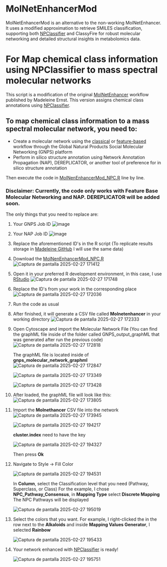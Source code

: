 # MolNetEnhancerMod
MolNetEnhancerMod is an alternative to the non-working MolNetEnhancer. It uses a modified approximation to retrieve SMILES classification, supporting both [NPClassifier](https://pubs.acs.org/doi/10.1021/acs.jnatprod.1c00399) and ClassyFire for robust molecular networking and detailed structural insights in metabolomics data.


# For Map chemical class information using NPClassifier to mass spectral molecular networks
This script is a modification of the original [MolNetEnhancer](https://www.mdpi.com/2218-1989/9/7/144) workflow published by Madeleine Ernst. This version assigns chemical class annotations using [NPClassifier](https://pubs.acs.org/doi/10.1021/acs.jnatprod.1c00399).

## To map chemical class information to a mass spectral molecular network, you need to:

- Create a molecular network using the [classical](https://ccms-ucsd.github.io/GNPSDocumentation/quickstart/) or [feature-based](https://ccms-ucsd.github.io/GNPSDocumentation/featurebasedmolecularnetworking/) workflow through the Global Natural Products Social Molecular Networking (GNPS) platform
- Perform in silico structure annotation using Network Annotation Propagation (NAP), DEREPLICATOR, or another tool of preference for in silico structure annotation

Then execute the code in [MolNenEnhancerMod_NPC.R](https://github.com/froz9/MolNetEnhancerMod/blob/main/MolNenEnhancerMod_NPC.R) line by line.
### Disclaimer: Currently, the code only works with Feature Base Molecular Networking and NAP. DEREPLICATOR will be added soon.
 The only things that you need to replace are:

1. Your GNPS Job ID
![image](https://github.com/user-attachments/assets/85378ed6-fabc-405d-8d0f-473970502cb4)

2. Your NAP Job ID
![image](https://github.com/user-attachments/assets/c673eaca-ccc3-4ab2-8a89-902cc8efb775)

3. Replace the aforementioned ID's in the R script (To replicate results storage in [Madeleine GitHub](https://github.com/madeleineernst/RMolNetEnhancer/blob/master/Example_notebooks/ChemicalClasses_2_Network_FeatureBased.ipynb) I will use the same data)

4. Download the [MolNenEnhancerMod_NPC.R](https://github.com/froz9/MolNetEnhancerMod/blob/main/MolNenEnhancerMod_NPC.R)
![Captura de pantalla 2025-02-27 171412](https://github.com/user-attachments/assets/5e10169b-b663-4bd7-9ab0-e302032ed3d0)

5. Open it in your preferred R development environment, in this case, I use [RStudio](https://posit.co/downloads/) 
![Captura de pantalla 2025-02-27 171748](https://github.com/user-attachments/assets/07692410-39f2-4b0d-a484-84d21fee0319)

6. Replace the ID's from your work in the corresponding place
![Captura de pantalla 2025-02-27 172036](https://github.com/user-attachments/assets/c998e20e-b714-4eab-ae30-fe2968aa7c75)

7. Run the code as usual

8. After finished, it will generate a CSV file called **Molnetenhancer** in your working directory
![Captura de pantalla 2025-02-27 172333](https://github.com/user-attachments/assets/e7754806-2f9d-414d-bffa-369e52cc434c)

9. Open Cytoscape and import the Molecular Network File (You can find the graphML file inside of the folder called GNPS_output_graphML that was generated after run the previous code)
    ![Captura de pantalla 2025-02-27 172818](https://github.com/user-attachments/assets/c883467f-5192-4a13-ac63-65c250fd226d)

   The graphML file is located inside of **gnps_molecular_network_graphml**
   ![Captura de pantalla 2025-02-27 172847](https://github.com/user-attachments/assets/5f2e8c78-7ad8-4064-9d12-a7e0bd666b52)

   ![Captura de pantalla 2025-02-27 173349](https://github.com/user-attachments/assets/c22f97a2-0d9c-410a-b922-68b0419a0ba8)

   ![Captura de pantalla 2025-02-27 173428](https://github.com/user-attachments/assets/2b3753d2-4a0f-4660-9fad-982e70f25719)

10. After loaded, the graphML file will look like this:
    ![Captura de pantalla 2025-02-27 173805](https://github.com/user-attachments/assets/9780676b-f250-4388-9c58-1fd30d434ebb)

11. Import the **Molnethancer** CSV file into the network
    ![Captura de pantalla 2025-02-27 173945](https://github.com/user-attachments/assets/4296dfd0-8adf-44ea-acf3-fabfac93b0a4)

    ![Captura de pantalla 2025-02-27 194217](https://github.com/user-attachments/assets/5578bdb6-ceeb-4521-ac90-bfb9a3d9c931)

    **cluster.index** need to have the key

    ![Captura de pantalla 2025-02-27 194327](https://github.com/user-attachments/assets/a62ffc29-abb3-4b62-bbc2-93c50912fe9c)

    Then press **Ok**

12. Navigate to Style -> Fill Color

    ![Captura de pantalla 2025-02-27 194531](https://github.com/user-attachments/assets/82ee7554-e8b6-4f2f-9a83-98f082190a56)

    In **Column**, select the Classification level that you need (Pathway, Superclass, or Class)
    For the example, I chose **NPC_Pathway_Consensus**, in **Mapping Type** select **Discrete Mapping**
    The NPC Pathways will be displayed

    ![Captura de pantalla 2025-02-27 195019](https://github.com/user-attachments/assets/202a9917-dcae-4575-8ea4-0f3da3e809c3)

13. Select the colors that you want. For example, I right-clicked the in the row next to the **Alkaloids** and inside **Mapping Values Generator**, I selected **Rainbow**

    ![Captura de pantalla 2025-02-27 195433](https://github.com/user-attachments/assets/70808a75-c74c-4b78-899f-002cddf74746)

14. Your network enhanced with [NPClassifier](https://pubs.acs.org/doi/10.1021/acs.jnatprod.1c00399) is ready!

    ![Captura de pantalla 2025-02-27 195751](https://github.com/user-attachments/assets/d6f22299-4c3f-410e-a12e-acf43aa859ce)

